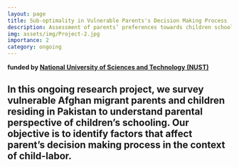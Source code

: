 ```yaml
---
layout: page
title: Sub-optimality in Vulnerable Parents's Decision Making Process
description: Assessment of parents’ preferences towards children schooling, an intervention-based study of vulnerable migrants/Afghan refugees in Pakistan  with Saeeda Khanum, Saqib Hussain and Nadia Raza. 
img: assets/img/Project-2.jpg
importance: 2
category: ongoing
---
```

**funded by [National University of Sciences and Technology (NUST)](https://nust.edu.pk/)**

In this ongoing research project, we survey vulnerable Afghan migrant parents and children residing in Pakistan to understand parental perspective of children’s schooling. Our objective is to identify factors that affect parent’s decision making process in the context of child-labor. 
---
